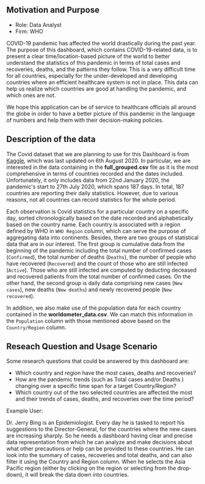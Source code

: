 ## Motivation and Purpose

* Role: Data Analyst
* Firm: WHO

COVID-19 pandemic has affected the world drastically during the past year. The purpose of this dashboard, which contains COVID-19-related data, is to present a clear time/location-based picture of the world to better understand the statistics of this pandemic in terms of total cases and recoveries, deaths, and the patterns they follow. This is a very difficult time for all countries, especially for the under-developed and developing countries where an efficient healthcare system is not in place. This data can help us realize which countries are good at handling the pandemic, and which ones are not.

We hope this application can be of service to healthcare officials all around the globe in order to have a better picture of this pandemic in the language of numbers and help them with their decision-making policies.


## Description of the data

The Covid dataset that we are planning to use for this Dashboard is from [Kaggle](https://www.kaggle.com/imdevskp/corona-virus-report), which was last updated on 6th August 2020. In particular, we are interested in the data containing in the **full_grouped.csv** file as it is the most comprehensive in terms of countries recorded and the dates included. Unfortunately, it only includes data from 22nd January 2020, the pandemic's start to 27th July 2020, which spans 187 days. In total, 187 countries are reporting their daily statistics. However, due to various reasons, not all countries can record statistics for the whole period.

Each observation is Covid statistics for a particular country on a specific day, sorted chronologically based on the date recorded and alphabetically based on the country name. Each country is associated with a region defined by WHO in `WHO Region` column, which can serve the purpose of aggregating data into continents. Besides, there are two groups of statistical data that are in our interest. The first group is cumulative data from the beginning of the pandemic including the total number of confirmed cases (`Confirmed`), the total number of deaths (`Deaths`), the number of people who have recovered (`Recovered`) and the count of those who are still infected (`Active`). Those who are still infected are computed by deducting deceased and recovered patients from the total number of confirmed cases. On the other hand, the second group is daily data comprising new cases (`New cases`), new deaths (`New deaths`) and newly recovered people (`New recovered`).

In addition, we also make use of the population data for each country contained in the **worldometer_data.csv**. We can match this information in the `Population` column with those mentioned above based on the `Country/Region` column.


## Reseach Question and Usage Scenario

Some research questions that could be answered by this dashboard are:

* Which country and region have the most cases, deaths and recoveries?
* How are the pandemic trends (such as Total cases and/or Deaths ) changing over a specific time span for a target Country/Region?
* Which country out of the two selected countries are affected the most and their trends of cases, deaths, and recoveries over the time period?

Example User:

Dr. Jerry Bing is an Epidemiologist. Every day he is tasked to report his suggestions to the Director-General, for the countries where the new cases are increasing sharply. So he needs a dashboard having clear and precise data representation from which he can analyze and make decisions about what other precautions or help can be provided to these countries. He can look into the summary of cases, recoveries and total deaths, and can also filter it using the Country and Region column. When he selects the Asia Pacific region (either by clicking on the region or selecting from the drop-down), it will break the data down into countries.
